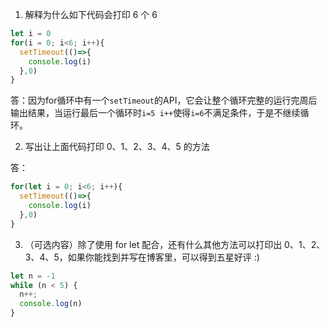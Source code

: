 1. 解释为什么如下代码会打印 6 个 6

```js
let i = 0
for(i = 0; i<6; i++){
  setTimeout(()=>{
    console.log(i)
  },0)
}
```
答：因为for循环中有一个`setTimeout`的API，它会让整个循环完整的运行完周后输出结果，当运行最后一个循环时`i=5 i++`使得`i=6`不满足条件，于是不继续循环。


2. 写出让上面代码打印 0、1、2、3、4、5 的方法

答：
```js
for(let i = 0; i<6; i++){
  setTimeout(()=>{
    console.log(i)
  },0)
}
```

3. （可选内容）除了使用 for let 配合，还有什么其他方法可以打印出 0、1、2、3、4、5，如果你能找到并写在博客里，可以得到五星好评 :)
```js
let n = -1
while (n < 5) {
  n++;
  console.log(n)
}
```

